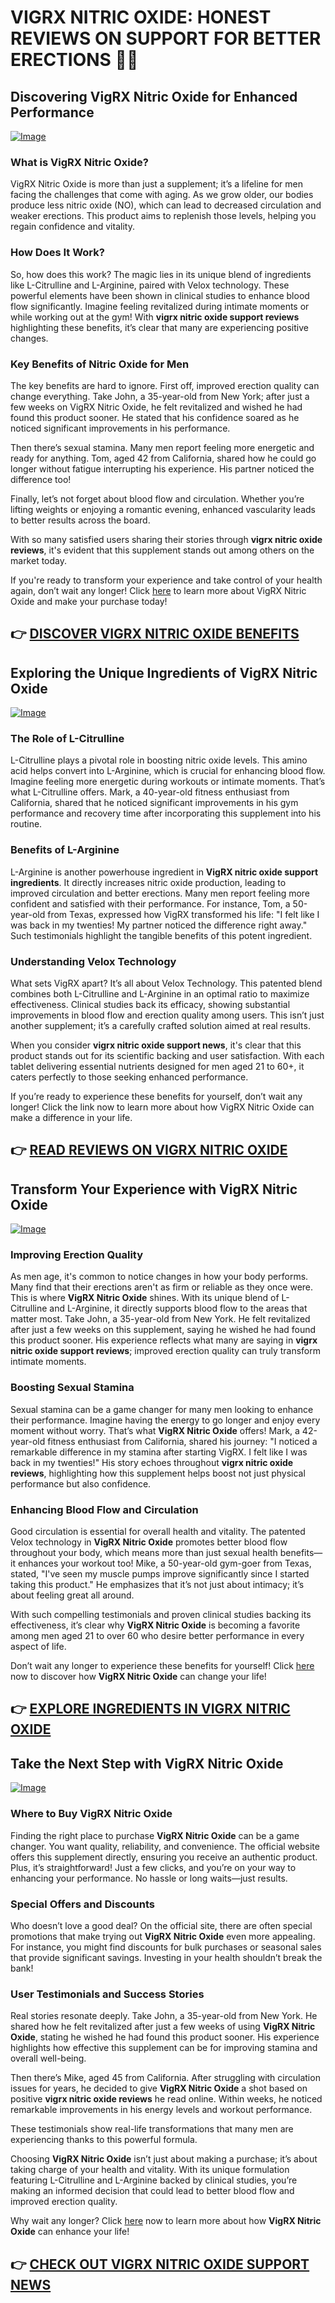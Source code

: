 # VIGRX NITRIC OXIDE: HONEST REVIEWS ON SUPPORT FOR BETTER ERECTIONS 💪✨

## Discovering VigRX Nitric Oxide for Enhanced Performance

[![Image](https://www2.sellhealth.com/561/vigrxnitricoxide_21_1.jpg)](https://gchaffi.com/O2xmJmP2)

### What is VigRX Nitric Oxide?
VigRX Nitric Oxide is more than just a supplement; it’s a lifeline for men facing the challenges that come with aging. As we grow older, our bodies produce less nitric oxide (NO), which can lead to decreased circulation and weaker erections. This product aims to replenish those levels, helping you regain confidence and vitality.

### How Does It Work?
So, how does this work? The magic lies in its unique blend of ingredients like L-Citrulline and L-Arginine, paired with Velox technology. These powerful elements have been shown in clinical studies to enhance blood flow significantly. Imagine feeling revitalized during intimate moments or while working out at the gym! With **vigrx nitric oxide support reviews** highlighting these benefits, it’s clear that many are experiencing positive changes.

### Key Benefits of Nitric Oxide for Men
The key benefits are hard to ignore. First off, improved erection quality can change everything. Take John, a 35-year-old from New York; after just a few weeks on VigRX Nitric Oxide, he felt revitalized and wished he had found this product sooner. He stated that his confidence soared as he noticed significant improvements in his performance.

Then there’s sexual stamina. Many men report feeling more energetic and ready for anything. Tom, aged 42 from California, shared how he could go longer without fatigue interrupting his experience. His partner noticed the difference too!

Finally, let’s not forget about blood flow and circulation. Whether you’re lifting weights or enjoying a romantic evening, enhanced vascularity leads to better results across the board.

With so many satisfied users sharing their stories through **vigrx nitric oxide reviews**, it's evident that this supplement stands out among others on the market today.

If you're ready to transform your experience and take control of your health again, don’t wait any longer! Click [here](https://gchaffi.com/O2xmJmP2) to learn more about VigRX Nitric Oxide and make your purchase today!



## 👉 [DISCOVER VIGRX NITRIC OXIDE BENEFITS](https://gchaffi.com/O2xmJmP2)

## Exploring the Unique Ingredients of VigRX Nitric Oxide

[![Image](https://www2.sellhealth.com/561/vigrxnitricoxide_15_1.jpg)](https://gchaffi.com/O2xmJmP2)

### The Role of L-Citrulline  
L-Citrulline plays a pivotal role in boosting nitric oxide levels. This amino acid helps convert into L-Arginine, which is crucial for enhancing blood flow. Imagine feeling more energetic during workouts or intimate moments. That’s what L-Citrulline offers. Mark, a 40-year-old fitness enthusiast from California, shared that he noticed significant improvements in his gym performance and recovery time after incorporating this supplement into his routine.

### Benefits of L-Arginine  
L-Arginine is another powerhouse ingredient in **VigRX nitric oxide support ingredients**. It directly increases nitric oxide production, leading to improved circulation and better erections. Many men report feeling more confident and satisfied with their performance. For instance, Tom, a 50-year-old from Texas, expressed how VigRX transformed his life: "I felt like I was back in my twenties! My partner noticed the difference right away." Such testimonials highlight the tangible benefits of this potent ingredient.

### Understanding Velox Technology  
What sets VigRX apart? It’s all about Velox Technology. This patented blend combines both L-Citrulline and L-Arginine in an optimal ratio to maximize effectiveness. Clinical studies back its efficacy, showing substantial improvements in blood flow and erection quality among users. This isn’t just another supplement; it’s a carefully crafted solution aimed at real results.

When you consider **vigrx nitric oxide support news**, it's clear that this product stands out for its scientific backing and user satisfaction. With each tablet delivering essential nutrients designed for men aged 21 to 60+, it caters perfectly to those seeking enhanced performance.

If you’re ready to experience these benefits for yourself, don’t wait any longer! Click the link now to learn more about how VigRX Nitric Oxide can make a difference in your life.



## 👉 [READ REVIEWS ON VIGRX NITRIC OXIDE](https://gchaffi.com/O2xmJmP2)

## Transform Your Experience with VigRX Nitric Oxide  
[![Image](https://www2.sellhealth.com/561/vigrxnitricoxide_35_1.jpg)](https://gchaffi.com/O2xmJmP2)  

### Improving Erection Quality  
As men age, it's common to notice changes in how your body performs. Many find that their erections aren't as firm or reliable as they once were. This is where **VigRX Nitric Oxide** shines. With its unique blend of L-Citrulline and L-Arginine, it directly supports blood flow to the areas that matter most. Take John, a 35-year-old from New York. He felt revitalized after just a few weeks on this supplement, saying he wished he had found this product sooner. His experience reflects what many are saying in **vigrx nitric oxide support reviews**; improved erection quality can truly transform intimate moments.

### Boosting Sexual Stamina  
Sexual stamina can be a game changer for many men looking to enhance their performance. Imagine having the energy to go longer and enjoy every moment without worry. That’s what **VigRX Nitric Oxide** offers! Mark, a 42-year-old fitness enthusiast from California, shared his journey: "I noticed a remarkable difference in my stamina after starting VigRX. I felt like I was back in my twenties!" His story echoes throughout **vigrx nitric oxide reviews**, highlighting how this supplement helps boost not just physical performance but also confidence.

### Enhancing Blood Flow and Circulation  
Good circulation is essential for overall health and vitality. The patented Velox technology in **VigRX Nitric Oxide** promotes better blood flow throughout your body, which means more than just sexual health benefits—it enhances your workout too! Mike, a 50-year-old gym-goer from Texas, stated, "I've seen my muscle pumps improve significantly since I started taking this product." He emphasizes that it’s not just about intimacy; it’s about feeling great all around.

With such compelling testimonials and proven clinical studies backing its effectiveness, it’s clear why **VigRX Nitric Oxide** is becoming a favorite among men aged 21 to over 60 who desire better performance in every aspect of life.

Don’t wait any longer to experience these benefits for yourself! Click [here](https://gchaffi.com/O2xmJmP2) now to discover how **VigRX Nitric Oxide** can change your life!



## 👉 [EXPLORE INGREDIENTS IN VIGRX NITRIC OXIDE](https://gchaffi.com/O2xmJmP2)

## Take the Next Step with VigRX Nitric Oxide  
[![Image](https://www2.sellhealth.com/561/vigrxnitricoxide_11_1.jpg)](https://gchaffi.com/O2xmJmP2)  

### Where to Buy VigRX Nitric Oxide  
Finding the right place to purchase **VigRX Nitric Oxide** can be a game changer. You want quality, reliability, and convenience. The official website offers this supplement directly, ensuring you receive an authentic product. Plus, it’s straightforward! Just a few clicks, and you’re on your way to enhancing your performance. No hassle or long waits—just results.

### Special Offers and Discounts  
Who doesn’t love a good deal? On the official site, there are often special promotions that make trying out **VigRX Nitric Oxide** even more appealing. For instance, you might find discounts for bulk purchases or seasonal sales that provide significant savings. Investing in your health shouldn’t break the bank!

### User Testimonials and Success Stories  
Real stories resonate deeply. Take John, a 35-year-old from New York. He shared how he felt revitalized after just a few weeks of using **VigRX Nitric Oxide**, stating he wished he had found this product sooner. His experience highlights how effective this supplement can be for improving stamina and overall well-being.

Then there’s Mike, aged 45 from California. After struggling with circulation issues for years, he decided to give **VigRX Nitric Oxide** a shot based on positive **vigrx nitric oxide reviews** he read online. Within weeks, he noticed remarkable improvements in his energy levels and workout performance.

These testimonials show real-life transformations that many men are experiencing thanks to this powerful formula.

Choosing **VigRX Nitric Oxide** isn’t just about making a purchase; it’s about taking charge of your health and vitality. With its unique formulation featuring L-Citrulline and L-Arginine backed by clinical studies, you’re making an informed decision that could lead to better blood flow and improved erection quality.

Why wait any longer? Click [here](https://gchaffi.com/O2xmJmP2) now to learn more about how **VigRX Nitric Oxide** can enhance your life!



## 👉 [CHECK OUT VIGRX NITRIC OXIDE SUPPORT NEWS](https://gchaffi.com/O2xmJmP2)
